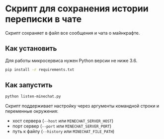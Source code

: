 # Скрипт для сохранения истории переписки в чате

Скрипт сохраняет в файл все сообщения и чата о майнкрафте.

## Как установить

Для работы микросервиса нужен Python версии не ниже 3.6.

```bash
pip install -r requirements.txt
```

## Как запустить

```bash
python listen-minechat.py
```

Скрипт поддерживает настройку через аргументы командной строки и переменные окружения:
 
- хост сервера (`--host` или `MINECHAT_SERVER_HOST`)
- порт сервер (`--port` или `MINECHAT_SERVER_PORT`)
- путь к файлу (`--history` или `MINECHAT_FILE_PATH`)
